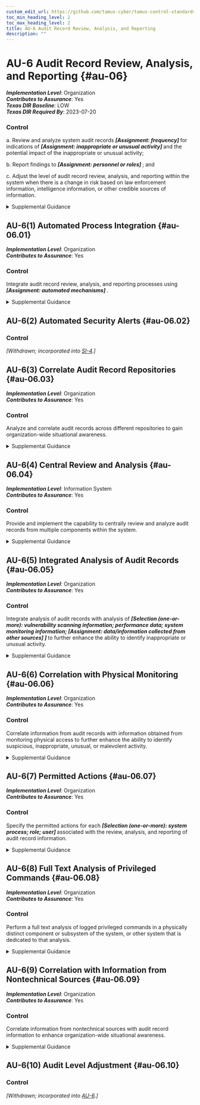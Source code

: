 ```yaml
---
custom_edit_url: https://github.com/tamus-cyber/tamus-control-standards/tree/main/content/tamus.edu/TAMUS_profile.xml
toc_min_heading_level: 2
toc_max_heading_level: 2
title: AU-6 Audit Record Review, Analysis, and Reporting
description: ""
---
```


# AU-6 Audit Record Review, Analysis, and Reporting {#au-06}

_**Implementation Level**_: Organization\
_**Contributes to Assurance**_: Yes\
_**Texas DIR Baseline**_: LOW\
_**Texas DIR Required By**_: 2023-07-20

### Control



a. Review and analyze system audit records <strong title="au-06_odp.01"> <em>[Assignment: frequency]</em> </strong> for indications of <strong title="au-06_odp.02"> <em>[Assignment: inappropriate or unusual activity]</em> </strong> and the potential impact of the inappropriate or unusual activity;

b. Report findings to <strong title="au-06_odp.03"> <em>[Assignment: personnel or roles]</em> </strong> ; and

c. Adjust the level of audit record review, analysis, and reporting within the system when there is a change in risk based on law enforcement information, intelligence information, or other credible sources of information.


<details><summary>Supplemental Guidance</summary>Audit record review, analysis, and reporting covers information security- and privacy-related logging performed by organizations, including logging that results from the monitoring of account usage, remote access, wireless connectivity, mobile device connection, configuration settings, system component inventory, use of maintenance tools and non-local maintenance, physical access, temperature and humidity, equipment delivery and removal, communications at system interfaces, and use of mobile code or Voice over Internet Protocol (VoIP). Findings can be reported to organizational entities that include the incident response team, help desk, and security or privacy offices. If organizations are prohibited from reviewing and analyzing audit records or unable to conduct such activities, the review or analysis may be carried out by other organizations granted such authority. The frequency, scope, and/or depth of the audit record review, analysis, and reporting may be adjusted to meet organizational needs based on new information received.</details>


## AU-6(1) Automated Process Integration {#au-06.01}

_**Implementation Level**_: Organization\
_**Contributes to Assurance**_: Yes

### Control

Integrate audit record review, analysis, and reporting processes using <strong title="au-06.01_odp"> <em>[Assignment: automated mechanisms]</em> </strong>.


<details><summary>Supplemental Guidance</summary>Organizational processes that benefit from integrated audit record review, analysis, and reporting include incident response, continuous monitoring, contingency planning, investigation and response to suspicious activities, and Inspector General audits.</details>


## AU-6(2) Automated Security Alerts {#au-06.02}

### Control

<em>[Withdrawn; incorporated into [SI-4](/catalog/si/si-04#si-04).]</em>



## AU-6(3) Correlate Audit Record Repositories {#au-06.03}

_**Implementation Level**_: Organization\
_**Contributes to Assurance**_: Yes

### Control

Analyze and correlate audit records across different repositories to gain organization-wide situational awareness.


<details><summary>Supplemental Guidance</summary>Organization-wide situational awareness includes awareness across all three levels of risk management (i.e., organizational level, mission/business process level, and information system level) and supports cross-organization awareness.</details>


## AU-6(4) Central Review and Analysis {#au-06.04}

_**Implementation Level**_: Information System\
_**Contributes to Assurance**_: Yes

### Control

Provide and implement the capability to centrally review and analyze audit records from multiple components within the system.


<details><summary>Supplemental Guidance</summary>Automated mechanisms for centralized reviews and analyses include Security Information and Event Management products.</details>


## AU-6(5) Integrated Analysis of Audit Records {#au-06.05}

_**Implementation Level**_: Organization\
_**Contributes to Assurance**_: Yes

### Control

Integrate analysis of audit records with analysis of <strong title="au-06.05_odp.01"> <em>[Selection (one-or-more): vulnerability scanning information; performance data; system monitoring information; <strong title="au-06.05_odp.02"> <em>[Assignment: data/information collected from other sources]</em> </strong>]</em> </strong> to further enhance the ability to identify inappropriate or unusual activity.


<details><summary>Supplemental Guidance</summary>Integrated analysis of audit records does not require vulnerability scanning, the generation of performance data, or system monitoring. Rather, integrated analysis requires that the analysis of information generated by scanning, monitoring, or other data collection activities is integrated with the analysis of audit record information. Security Information and Event Management tools can facilitate audit record aggregation or consolidation from multiple system components as well as audit record correlation and analysis. The use of standardized audit record analysis scripts developed by organizations (with localized script adjustments, as necessary) provides more cost-effective approaches for analyzing audit record information collected. The correlation of audit record information with vulnerability scanning information is important in determining the veracity of vulnerability scans of the system and in correlating attack detection events with scanning results. Correlation with performance data can uncover denial-of-service attacks or other types of attacks that result in the unauthorized use of resources. Correlation with system monitoring information can assist in uncovering attacks and in better relating audit information to operational situations.</details>


## AU-6(6) Correlation with Physical Monitoring {#au-06.06}

_**Implementation Level**_: Organization\
_**Contributes to Assurance**_: Yes

### Control

Correlate information from audit records with information obtained from monitoring physical access to further enhance the ability to identify suspicious, inappropriate, unusual, or malevolent activity.


<details><summary>Supplemental Guidance</summary>The correlation of physical audit record information and the audit records from systems may assist organizations in identifying suspicious behavior or supporting evidence of such behavior. For example, the correlation of an individual’s identity for logical access to certain systems with the additional physical security information that the individual was present at the facility when the logical access occurred may be useful in investigations.</details>


## AU-6(7) Permitted Actions {#au-06.07}

_**Implementation Level**_: Organization\
_**Contributes to Assurance**_: Yes

### Control

Specify the permitted actions for each <strong title="au-06.07_odp"> <em>[Selection (one-or-more): system process; role; user]</em> </strong> associated with the review, analysis, and reporting of audit record information.


<details><summary>Supplemental Guidance</summary>Organizations specify permitted actions for system processes, roles, and users associated with the review, analysis, and reporting of audit records through system account management activities. Specifying permitted actions on audit record information is a way to enforce the principle of least privilege. Permitted actions are enforced by the system and include read, write, execute, append, and delete.</details>


## AU-6(8) Full Text Analysis of Privileged Commands {#au-06.08}

_**Implementation Level**_: Organization\
_**Contributes to Assurance**_: Yes

### Control

Perform a full text analysis of logged privileged commands in a physically distinct component or subsystem of the system, or other system that is dedicated to that analysis.


<details><summary>Supplemental Guidance</summary>Full text analysis of privileged commands requires a distinct environment for the analysis of audit record information related to privileged users without compromising such information on the system where the users have elevated privileges, including the capability to execute privileged commands. Full text analysis refers to analysis that considers the full text of privileged commands (i.e., commands and parameters) as opposed to analysis that considers only the name of the command. Full text analysis includes the use of pattern matching and heuristics.</details>


## AU-6(9) Correlation with Information from Nontechnical Sources {#au-06.09}

_**Implementation Level**_: Organization\
_**Contributes to Assurance**_: Yes

### Control

Correlate information from nontechnical sources with audit record information to enhance organization-wide situational awareness.


<details><summary>Supplemental Guidance</summary>Nontechnical sources include records that document organizational policy violations related to harassment incidents and the improper use of information assets. Such information can lead to a directed analytical effort to detect potential malicious insider activity. Organizations limit access to information that is available from nontechnical sources due to its sensitive nature. Limited access minimizes the potential for inadvertent release of privacy-related information to individuals who do not have a need to know. The correlation of information from nontechnical sources with audit record information generally occurs only when individuals are suspected of being involved in an incident. Organizations obtain legal advice prior to initiating such actions.</details>


## AU-6(10) Audit Level Adjustment {#au-06.10}

### Control

<em>[Withdrawn; incorporated into [AU-6](/catalog/au/au-06#au-06).]</em>

